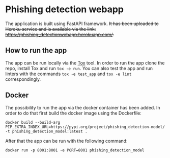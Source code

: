 # Phishing detection webapp
The application is built using FastAPI framework. 
~~It has been uploaded to Heroku service and is available via the link: https://phishing_detectionwebapp.herokuapp.com/.~~

## How to run the app
The app can be run locally via the [Tox](https://pypi.org/project/tox/) tool. In order to run the app 
clone the repo, install Tox and run `tox -e run`. You can also test the app and run linters with the commands
`tox -e test_app` and `tox -e lint` correspondingly.

## Docker
The possibility to run the app via the docker container has been added. 
In order to do that first build the docker image using the Dockerfile:

`docker build --build-arg 
PIP_EXTRA_INDEX_URL=https://pypi.org/project/phishing_detection-model/ -t phishing_detection_model:latest .`

After that the app can be run with the following command:

`docker run -p 8001:8001 -e PORT=8001 phishing_detection_model`
